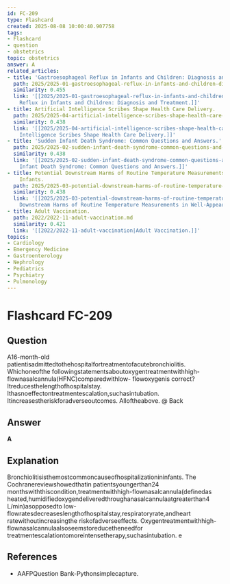 ```yaml
---
id: FC-209
type: Flashcard
created: 2025-08-08 10:00:40.907758
tags:
- Flashcard
- question
- obstetrics
topic: obstetrics
answer: A
related_articles:
- title: 'Gastroesophageal Reflux in Infants and Children: Diagnosis and Treatment.'
  path: 2025/2025-01-gastroesophageal-reflux-in-infants-and-children-diagnosis-an.md
  similarity: 0.455
  link: '[[2025/2025-01-gastroesophageal-reflux-in-infants-and-children-diagnosis-an|Gastroesophageal
    Reflux in Infants and Children: Diagnosis and Treatment.]]'
- title: Artificial Intelligence Scribes Shape Health Care Delivery.
  path: 2025/2025-04-artificial-intelligence-scribes-shape-health-care-delivery.md
  similarity: 0.438
  link: '[[2025/2025-04-artificial-intelligence-scribes-shape-health-care-delivery|Artificial
    Intelligence Scribes Shape Health Care Delivery.]]'
- title: 'Sudden Infant Death Syndrome: Common Questions and Answers.'
  path: 2025/2025-02-sudden-infant-death-syndrome-common-questions-and-answers.md
  similarity: 0.438
  link: '[[2025/2025-02-sudden-infant-death-syndrome-common-questions-and-answers|Sudden
    Infant Death Syndrome: Common Questions and Answers.]]'
- title: Potential Downstream Harms of Routine Temperature Measurements in Well-Appearing
    Infants.
  path: 2025/2025-03-potential-downstream-harms-of-routine-temperature-measuremen.md
  similarity: 0.438
  link: '[[2025/2025-03-potential-downstream-harms-of-routine-temperature-measuremen|Potential
    Downstream Harms of Routine Temperature Measurements in Well-Appearing Infants.]]'
- title: Adult Vaccination.
  path: 2022/2022-11-adult-vaccination.md
  similarity: 0.421
  link: '[[2022/2022-11-adult-vaccination|Adult Vaccination.]]'
topics:
- Cardiology
- Emergency Medicine
- Gastroenterology
- Nephrology
- Pediatrics
- Psychiatry
- Pulmonology
---
```


# Flashcard FC-209

## Question

A16-month-old patientisadmittedtothehospitalfortreatmentofacutebronchiolitis. Whichoneofthe followingstatementsaboutoxygentreatmentwithhigh-flownasalcannula(HFNC)comparedwithlow- flowoxygenis correct? Itreducesthelengthofhospitalstay. Ithasnoeffectontreatmentescalation,suchasintubation. Itincreasestheriskforadverseoutcomes. Alloftheabove. @ Back

## Answer

**A**

## Explanation

Bronchiolitisisthemostcommoncauseofhospitalizationininfants. The Cochranereviewshowedthatin patientsyoungerthan24 monthswiththiscondition,treatmentwithhigh-flownasalcannula(definedas heated,humidifiedoxygendeliveredthroughanasalcannulaatgreaterthan4 L/min)asopposedto low-flowratesdecreaseslengthofhospitalstay,respiratoryrate,andheart ratewithoutincreasingthe riskofadverseeffects. Oxygentreatmentwithhigh-flownasalcannulaalsoseemstoreducetheneedfor treatmentescalationtomoreintensetherapy,suchasintubation. e

## References

- AAFPQuestion Bank-Pythonsimplecapture.


